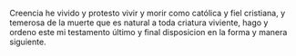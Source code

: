 Creencia he vivido y protesto vivir y morir como católica y fiel cristiana, y temerosa de la muerte que es natural a toda criatura viviente, hago y ordeno este mi testamento último y final disposicion en la forma y manera siguiente.